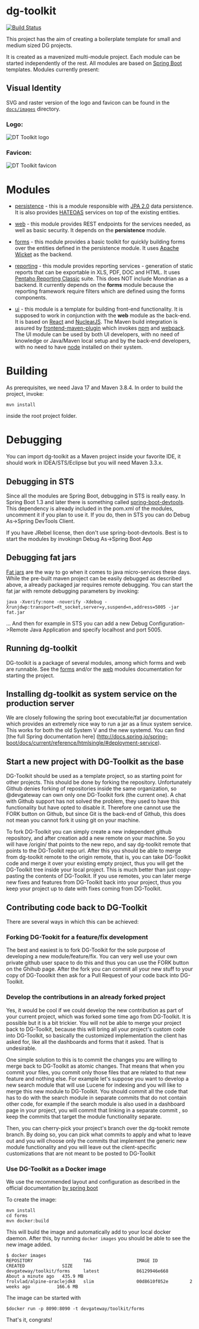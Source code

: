 # dg-toolkit

[![Build Status](https://travis-ci.org/devgateway/dg-toolkit.svg?branch=master)](https://travis-ci.org/devgateway/dg-toolkit)

This project has the aim of creating a boilerplate template for small and medium sized DG projects.

It is created as a mavenized multi-module project. Each module can be started independently of the rest. All modules are based on [Spring Boot](http://projects.spring.io/spring-boot/) templates. Modules currently present:

## Visual Identity
SVG and raster version of the logo and favicon can be found in the [`docs/images`](./docs/images/) directory.

### Logo:
![DT Toolkit logo](./docs/images/raster/toolkit-logo-0256.png)

### Favicon:
![DT Toolkit favicon](./docs/images/raster/toolkit-favicon-0032.png)

# Modules

- [persistence](https://github.com/devgateway/dg-toolkit/tree/master/persistence) - this is a module responsible with [JPA 2.0](https://en.wikipedia.org/wiki/Java_Persistence_API) data persistence. It is also provides [HATEOAS](https://en.wikipedia.org/wiki/HATEOAS) services on top of the existing entities.

- [web](https://github.com/devgateway/dg-toolkit/tree/master/web) - this module provides REST endpoints for the services needed, as well as basic security. It depends on the **persistence** module.

- [forms](https://github.com/devgateway/dg-toolkit/tree/master/forms) - this module provides a basic toolkit for quickly building forms over the entities defined in the persistence module. It uses [Apache Wicket](http://wicket.apache.org/) as the backend.

- [reporting](https://github.com/devgateway/dg-toolkit/tree/master/reporting) - this module provides reporting services - generation of static reports that can be exportable in XLS, PDF, DOC and HTML. It uses [Pentaho Reporting Classic](http://community.pentaho.com/projects/reporting/) suite. This does NOT include Mondrian as a backend. It currently depends on the **forms** module because the reporting framework require filters which are defined using the forms components.

- [ui](https://github.com/devgateway/dg-toolkit/tree/master/ui) - this module is a template for building front-end functionality. It is supposed to work in conjunction with the **web** module as the back-end. It is based on [React](https://facebook.github.io/react/) and [NuclearJS](https://optimizely.github.io/nuclear-js/). The Maven build integration is assured by [frontend-maven-plugin](https://github.com/eirslett/frontend-maven-plugin) which invokes [npm](https://www.npmjs.com/) and [webpack](https://webpack.github.io/). The UI module can be used by both UI developers, with no need of knowledge or Java/Maven local setup and by the back-end developers, with no need to have [node](https://nodejs.org/) installed on their system.

# Building

As prerequisites, we need Java 17 and Maven 3.8.4.
In order to build the project, invoke:

```
mvn install
```

inside the root project folder.

# Debugging

You can import dg-toolkit as a Maven project inside your favorite IDE, it should work in IDEA/STS/Eclipse but you will need Maven 3.3.x.

## Debugging in STS

Since all the modules are Spring Boot, debugging in STS is really easy. In Spring Boot 1.3 and later there is something called [spring-boot-devtools](https://spring.io/blog/2015/06/17/devtools-in-spring-boot-1-3).
This dependency is already included in the pom.xml of the modules, uncomment it if you plan to use it. If you do, then in STS you can do Debug As->Spring DevTools Client.

If you have JRebel license, then don't use spring-boot-devtools. Best is to start the modules by invokingn Debug As->Spring Boot App

## Debugging fat jars

[Fat jars](http://docs.spring.io/spring-boot/docs/current/reference/html/howto-build.html) are the way to go when it comes to java micro-services these days. While the pre-built maven project can be easily debugged as described above, a already packaged jar requires remote debugging. You can start the fat jar with remote debugging parameters by invoking:

`java -Xverify:none -noverify -Xdebug -Xrunjdwp:transport=dt_socket,server=y,suspend=n,address=5005 -jar fat.jar`

... And then for example in STS you can add a new Debug Configuration->Remote Java Application and specify localhost and port 5005.

## Running dg-toolkit

DG-toolkit is a package of several modules, among which forms and web are runnable. See the [forms](https://github.com/devgateway/dg-toolkit/tree/master/forms) and/or the [web](https://github.com/devgateway/dg-toolkit/tree/master/web) modules documentation for starting the project.

## Installing dg-toolkit as system service on the production server

We are closely following the spring boot executable/fat jar documentation which provides an extremely nice way to run a jar as a linux system service. This works for both the old System V and the new systemd. You can find [the full Spring documentation here] (http://docs.spring.io/spring-boot/docs/current/reference/htmlsingle/#deployment-service).


## Start a new project with DG-Toolkit as the base

DG-Toolkit should be used as a template project, so as starting point for other projects. This should be done by forking the repository. Unfortunately Github denies forking of repositories inside the same organization, so @devgateway can own only one DG-Toolkit fork (the current one). A chat with Github support has not solved the problem, they used to have this functionality but have opted to disable it. Therefore one cannot use the FORK button on Github, but since Git is the back-end of Github, this does not mean you cannot fork it using git on your machine. 

To fork DG-Toolkit you can simply create a new independent github repository, and after creation add a new remote on your machine. So you will have /origin/ that points to the new repo, and say dg-toolkit remote that points to the DG-Toolkit repo url. After this you should be able to merge from dg-toolkit remote to the origin remote, that is, you can take DG-Toolkit code and merge it over your existing empty project, thus you will get the DG-Toolkit tree inside your local project. This is much better than just copy-pasting the contents of DG-Toolkit. If you use remotes, you can later merge new fixes and features from DG-Toolkit back into your project, thus you keep your project up to date with fixes coming from DG-Toolkit. 

## Contributing code back to DG-Toolkit

There are several ways in which this can be achieved:

### Forking DG-Tookit for a feature/fix development

The best and easiest is to fork DG-Toolkit for the sole purpose of developing a new module/feature/fix. You can very well use your own private github user space to do this and thus you can use the FORK button on the Ghihub page. After the fork you can commit all your new stuff to your copy of DG-Tooolkit then ask for a Pull Request of your code back into DG-Toolkit. 

### Develop the contributions in an already forked project

Yes, it would be cool if we could develop the new contribution as part of your current project, which was forked some time ago from DG-Toolkit. It is possible but it is a bit trickier. You will not be able to merge your project back to DG-Toolkit, because this will bring all your project's custom code into DG-Toolkit, so basically the customized implementation the client has asked for, like all the dashboards and forms that it asked. That is undesirable.

One simple solution to this is to commit the changes you are willing to merge back to DG-Toolkit as atomic changes. That means that when you commit your files, you commit only those files that are related to that new feature and nothing else. For example let's suppose you want to develop a new search module that will use Lucene for indexing and you will like to merge this new module to DG-Toolkit. You should commit all the code that has to do with the search module in separate commits that do not contain other code, for example if the search module is also used in a dashboard page in your project, you will commit that linking in a separate commit , so keep the commits that target the module functionality separate. 

Then, you can cherry-pick your project's branch over the dg-tookit remote branch. By doing so, you can pick what commits to apply and what to leave out and you will choose only the commits that implement the generic new module functionality and you will leave out the client-specific customizations that are not meant to be posted to DG-Toolkit

### Use DG-Toolkit as a Docker image

We use the recommended layout and configuration as described in the official documentation [by spring boot](https://spring.io/guides/gs/spring-boot-docker/)

To create the image:

```
mvn install
cd forms
mvn docker:build
```

This will build the image and automatically add to your local docker daemon.
After this, by running `docker images` you should be able to see the new image added.

```
$ docker images
REPOSITORY                   TAG                 IMAGE ID            CREATED              SIZE
devgateway/toolkit/forms     latest              86129946e668        About a minute ago   435.9 MB
frolvlad/alpine-oraclejdk8   slim                00d8610f052e        2 weeks ago          166.6 MB
```

The image can be started with

```
$docker run -p 8090:8090 -t devgateway/toolkit/forms
```

That's it, congrats!

